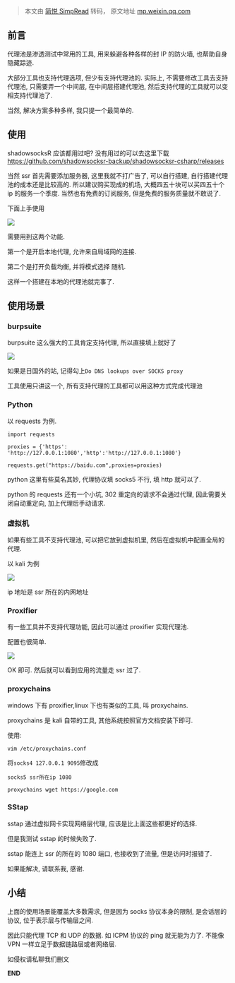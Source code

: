 > 本文由 [简悦 SimpRead](http://ksria.com/simpread/) 转码， 原文地址 [mp.weixin.qq.com](https://mp.weixin.qq.com/s?__biz=MzAxMjE3ODU3MQ==&mid=2650553343&idx=4&sn=d41ba29a2693af3de7018ff3e09709d9&chksm=83bd5e1bb4cad70df6ad4855b4dbf50237ff938c2e8aa11043de928b16743bceb2a1b6cf2ddc&mpshare=1&scene=1&srcid=1008PCUrRsWDEAGug792ykgn&sharer_sharetime=1665215608818&sharer_shareid=8a467675e94cd5b11b6640b7770d6cc6#rd)

前言
--

代理池是渗透测试中常用的工具, 用来躲避各种各样的封 IP 的防火墙, 也帮助自身隐藏踪迹.

大部分工具也支持代理选项, 但少有支持代理池的. 实际上, 不需要修改工具去支持代理池, 只需要弄一个中间层, 在中间层搭建代理池, 然后支持代理的工具就可以变相支持代理池了.

当然, 解决方案多种多样, 我只提一个最简单的.

使用
--

shadowsocksR 应该都用过吧? 没有用过的可以去这里下载 https://github.com/shadowsocksr-backup/shadowsocksr-csharp/releases

当然 ssr 首先需要添加服务器, 这里我就不打广告了, 可以自行搭建, 自行搭建代理池的成本还是比较高的. 所以建议购买现成的机场, 大概四五十块可以买四五十个 ip 的服务一个季度. 当然也有免费的订阅服务, 但是免费的服务质量就不敢说了.

下面上手使用

![](https://mmbiz.qpic.cn/mmbiz_png/3ZX4O1QxGtM48y8pdKN29LdB0kzHwoqKBwY8enp032icBuwssN20kJlHR8fOiaicMQ4zPzics9xh3UMAZlibO747VzA/640?wx_fmt=png&wxfrom=5&wx_lazy=1&wx_co=1)

需要用到这两个功能.

第一个是开启本地代理, 允许来自局域网的连接.

第二个是打开负载均衡, 并将模式选择 随机.

这样一个搭建在本地的代理池就完事了.

使用场景
----

### burpsuite

burpsuite 这么强大的工具肯定支持代理, 所以直接填上就好了

![](https://mmbiz.qpic.cn/mmbiz_png/3ZX4O1QxGtM48y8pdKN29LdB0kzHwoqKAYnIaMG3sSbXvh5Os9elrzA0NUibyPHtN2tLRfyIwNH0ZZnMosdofzQ/640?wx_fmt=png&wxfrom=5&wx_lazy=1&wx_co=1)

如果是日国外的站, 记得勾上`Do DNS lookups over SOCKS proxy`

工具使用只讲这一个, 所有支持代理的工具都可以用这种方式完成代理池

### Python

以 requests 为例.

```
import requests

proxies = {'https': 'http://127.0.0.1:1080','http':'http://127.0.0.1:1080'}

requests.get("https://baidu.com",proxies=proxies)
```

python 这里有些莫名其妙, 代理协议填 socks5 不行, 填 http 就可以了.

python 的 requests 还有一个小坑, 302 重定向的请求不会通过代理, 因此需要关闭自动重定向, 加上代理后手动请求.

### 虚拟机

如果有些工具不支持代理池, 可以把它放到虚拟机里, 然后在虚拟机中配置全局的代理.

以 kali 为例

![](https://mmbiz.qpic.cn/mmbiz_png/3ZX4O1QxGtM48y8pdKN29LdB0kzHwoqKjJ8uibM1MjrWRNOYwXIx3jjXheMV7wFdo9d6s723daX9icibwFQo7go1g/640?wx_fmt=png&wxfrom=5&wx_lazy=1&wx_co=1)

ip 地址是 ssr 所在的内网地址

### Proxifier

有一些工具并不支持代理功能, 因此可以通过 proxifier 实现代理池.

配置也很简单.

![](https://mmbiz.qpic.cn/mmbiz_png/3ZX4O1QxGtM48y8pdKN29LdB0kzHwoqKrT33XNEgjg6y8IfKJvYibLahK0l883ImcAvztqaMEpz2zdwhiaccsQwA/640?wx_fmt=png&wxfrom=5&wx_lazy=1&wx_co=1)

OK 即可. 然后就可以看到应用的流量走 ssr 过了.

### proxychains

windows 下有 proxifier,linux 下也有类似的工具, 叫 proxychains.

proxychains 是 kali 自带的工具, 其他系统按照官方文档安装下即可.

使用:

`vim /etc/proxychains.conf`

将`socks4 127.0.0.1 9095`修改成

`socks5 ssr所在ip 1080`

`proxychains wget https://google.com`

### SStap

sstap 通过虚拟网卡实现网络层代理, 应该是比上面这些都更好的选择.

但是我测试 sstap 的时候失败了.

sstap 能连上 ssr 的所在的 1080 端口, 也接收到了流量, 但是访问时报错了.

如果能解决, 请联系我, 感谢.

小结
--

上面的使用场景能覆盖大多数需求, 但是因为 socks 协议本身的限制, 是会话层的协议, 位于表示层与传输层之间.

因此只能代理 TCP 和 UDP 的数据. 如 ICPM 协议的 ping 就无能为力了. 不能像 VPN 一样立足于数据链路层或者网络层.

如侵权请私聊我们删文  

**END**